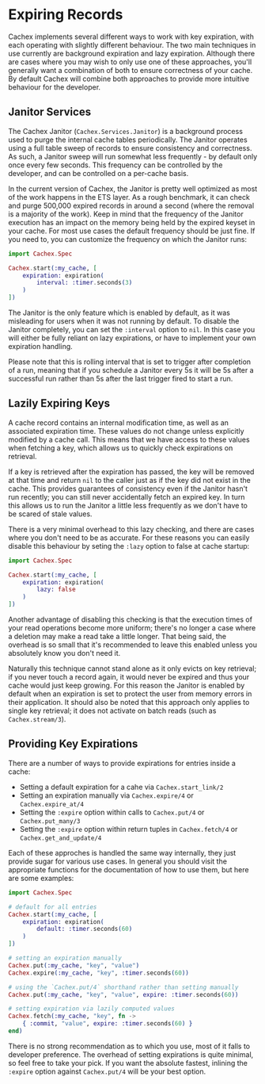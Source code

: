 # Expiring Records

Cachex implements several different ways to work with key expiration, with each operating with slightly different behaviour. The two main techniques in use currently are background expiration and lazy expiration. Although there are cases where you may wish to only use one of these approaches, you'll generally want a combination of both to ensure correctness of your cache. By default Cachex will combine both approaches to provide more intuitive behaviour for the developer.

## Janitor Services

The Cachex Janitor (`Cachex.Services.Janitor`) is a background process used to purge the internal cache tables periodically. The Janitor operates using a full table sweep of records to ensure consistency and correctness. As such, a Janitor sweep will run somewhat less frequently - by default only once every few seconds. This frequency can be controlled by the developer, and can be controlled on a per-cache basis.

In the current version of Cachex, the Janitor is pretty well optimized as most of the work happens in the ETS layer. As a rough benchmark, it can check and purge 500,000 expired records in around a second (where the removal is a majority of the work). Keep in mind that the frequency of the Janitor execution has an impact on the memory being held by the expired keyset in your cache. For most use cases the default frequency should be just fine. If you need to, you can customize the frequency on which the Janitor runs:

```elixir
import Cachex.Spec

Cachex.start(:my_cache, [
    expiration: expiration(
        interval: :timer.seconds(3)
    )
])
```

The Janitor is the only feature which is enabled by default, as it was misleading for users when it was not running by default. To disable the Janitor completely, you can set the `:interval` option to `nil`. In this case you will either be fully reliant on lazy expirations, or have to implement your own expiration handling.

Please note that this is rolling interval that is set to trigger after completion of a run, meaning that if you schedule a Janitor every 5s it will be 5s after a successful run rather than 5s after the last trigger fired to start a run.

## Lazily Expiring Keys

A cache record contains an internal modification time, as well as an associated expiration time. These values do not change unless explicitly modified by a cache call. This means that we have access to these values when fetching a key, which allows us to quickly check expirations on retrieval.

If a key is retrieved after the expiration has passed, the key will be removed at that time and return `nil` to the caller just as if the key did not exist in the cache. This provides guarantees of consistency even if the Janitor hasn't run recently; you can still never accidentally fetch an expired key. In turn this allows us to run the Janitor a little less frequently as we don't have to be scared of stale values.

There is a very minimal overhead to this lazy checking, and there are cases where you don't need to be as accurate. For these reasons you can easily disable this behaviour by seting the `:lazy` option to false at cache startup:

```elixir
import Cachex.Spec

Cachex.start(:my_cache, [
    expiration: expiration(
        lazy: false
    )
])
```

Another advantage of disabling this checking is that the execution times of your read operations become more uniform; there's no longer a case where a deletion may make a read take a little longer. That being said, the overhead is so small that it's recommended to leave this enabled unless you absolutely know you don't need it.

Naturally this technique cannot stand alone as it only evicts on key retrieval; if you never touch a record again, it would never be expired and thus your cache would just keep growing. For this reason the Janitor is enabled by default when an expiration is set to protect the user from memory errors in their application. It should also be noted that this approach only applies to single key retrieval; it does not activate on batch reads (such as `Cachex.stream/3`).

## Providing Key Expirations

There are a number of ways to provide expirations for entries inside a cache:

* Setting a default expiration for a cahe via `Cachex.start_link/2`
* Setting an expiration manually via `Cachex.expire/4` or `Cachex.expire_at/4`
* Setting the `:expire` option within calls to `Cachex.put/4` or `Cachex.put_many/3`
* Setting the `:expire` option within return tuples in `Cachex.fetch/4` or `Cachex.get_and_update/4`

Each of these approches is handled the same way internally, they just provide sugar for various use cases. In general you should visit the appropriate functions for the documentation of how to use them, but here are some examples:


```elixir
import Cachex.Spec

# default for all entries
Cachex.start(:my_cache, [
    expiration: expiration(
        default: :timer.seconds(60)
    )
])

# setting an expiration manually
Cachex.put(:my_cache, "key", "value")
Cachex.expire(:my_cache, "key", :timer.seconds(60))

# using the `Cachex.put/4` shorthand rather than setting manually
Cachex.put(:my_cache, "key", "value", expire: :timer.seconds(60))

# setting expiration via lazily computed values
Cachex.fetch(:my_cache, "key", fn ->
    { :commit, "value", expire: :timer.seconds(60) }
end)
```

There is no strong recommendation as to which you use, most of it falls to developer preference. The overhead of setting expirations is quite minimal, so feel free to take your pick. If you want the absolute fastest, inlining the `:expire` option against `Cachex.put/4` will be your best option.
